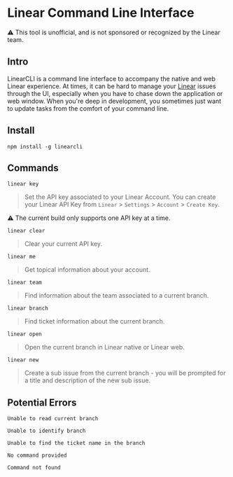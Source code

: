 # Linear Command Line Interface

⚠️ This tool is unofficial, and is not sponsored or recognized by the Linear team.

## Intro

LinearCLI is a command line interface to accompany the native and web Linear experience. At times, it can be hard to manage your [Linear](https://github.com/linear) issues through the UI, especially when you have to chase down the application or web window. When you're deep in development, you sometimes just want to update tasks from the comfort of your command line.

## Install

```
npm install -g linearcli
```

## Commands
`linear key`

> Set the API key associated to your Linear Account. You can create your Linear API Key from `Linear` > `Settings` > `Account` > `Create Key`. 

⚠️ The current build only supports one API key at a time.

`linear clear`

> Clear your current API key.

`linear me`

> Get topical information about your account.

`linear team`

> Find information about the team associated to a current branch.

`linear branch`

> Find ticket information about the current branch.

`linear open`

> Open the current branch in Linear native or Linear web.

`linear new`

> Create a sub issue from the current branch - you will be prompted for a title and description of the new sub issue.

## Potential Errors

`Unable to read current branch`

`Unable to identify branch`

`Unable to find the ticket name in the branch`

`No command provided`

`Command not found`